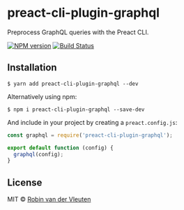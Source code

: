 # preact-cli-plugin-graphql

Preprocess GraphQL queries with the Preact CLI.

[![NPM version](https://img.shields.io/npm/v/preact-cli-plugin-graphql.svg)](https://www.npmjs.com/package/preact-cli-plugin-graphql)
[![Build Status](https://travis-ci.org/robinvdvleuten/preact-cli-plugin-graphql.svg?branch=master)](https://travis-ci.org/robinvdvleuten/preact-cli-plugin-graphql)

## Installation

```
$ yarn add preact-cli-plugin-graphql --dev
```

Alternatively using npm:

```
$ npm i preact-cli-plugin-graphql --save-dev
```

And include in your project by creating a `preact.config.js`:

```js
const graphql = require('preact-cli-plugin-graphql');

export default function (config) {
  graphql(config);
}
```

## License

MIT © [Robin van der Vleuten](https://www.robinvdvleuten.nl)
